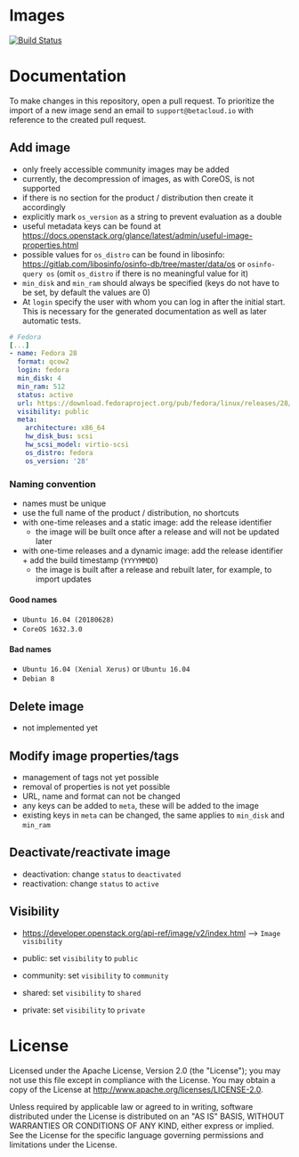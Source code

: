 # Images

[![Build Status](https://travis-ci.com/betacloud/images.svg?branch=master)](https://travis-ci.com/betacloud/images)

# Documentation

To make changes in this repository, open a pull request. To prioritize the import of a new image send an email to
`support@betacloud.io` with reference to the created pull request.

## Add image

* only freely accessible community images may be added
* currently, the decompression of images, as with CoreOS, is not supported
* if there is no section for the product / distribution then create it accordingly
* explicitly mark `os_version` as a string to prevent evaluation as a double
* useful metadata keys can be found at https://docs.openstack.org/glance/latest/admin/useful-image-properties.html
* possible values for `os_distro` can be found in libosinfo: https://gitlab.com/libosinfo/osinfo-db/tree/master/data/os or `osinfo-query os` (omit `os_distro` if there is no meaningful value for it)
* `min_disk` and `min_ram` should always be specified (keys do not have to be set, by default the values are 0)
* At `login` specify the user with whom you can log in after the initial start. This is necessary for the generated documentation as well as later automatic tests.

```yaml
# Fedora
[...]
- name: Fedora 28
  format: qcow2
  login: fedora
  min_disk: 4
  min_ram: 512
  status: active
  url: https://download.fedoraproject.org/pub/fedora/linux/releases/28/Cloud/x86_64/images/Fedora-Cloud-Base-28-1.1.x86_64.qcow2
  visibility: public
  meta:
    architecture: x86_64
    hw_disk_bus: scsi
    hw_scsi_model: virtio-scsi
    os_distro: fedora
    os_version: '28'
```

### Naming convention

* names must be unique
* use the full name of the product / distribution, no shortcuts
* with one-time releases and a static image: add the release identifier
  * the image will be built once after a release and will not be updated later
* with one-time releases and a dynamic image: add the release identifier + add the build timestamp (`YYYYMMDD`)
  * the image is built after a release and rebuilt later, for example, to import updates

#### Good names

* `Ubuntu 16.04 (20180628)`
* `CoreOS 1632.3.0`

#### Bad names

* `Ubuntu 16.04 (Xenial Xerus)` or `Ubuntu 16.04`
* `Debian 8`

## Delete image

* not implemented yet

## Modify image properties/tags

* management of tags not yet possible
* removal of properties is not yet possible
* URL, name and format can not be changed
* any keys can be added to `meta`, these will be added to the image
* existing keys in `meta` can be changed, the same applies to `min_disk` and `min_ram`

## Deactivate/reactivate image

* deactivation: change `status` to `deactivated`
* reactivation: change `status` to `active`

## Visibility

* https://developer.openstack.org/api-ref/image/v2/index.html --> `Image visibility`

* public: set `visibility` to `public`
* community: set `visibility` to `community`
* shared: set `visibility` to `shared`
* private: set `visibility` to `private`

# License

Licensed under the Apache License, Version 2.0 (the "License");
you may not use this file except in compliance with the License.
You may obtain a copy of the License at http://www.apache.org/licenses/LICENSE-2.0.

Unless required by applicable law or agreed to in writing, software
distributed under the License is distributed on an "AS IS" BASIS,
WITHOUT WARRANTIES OR CONDITIONS OF ANY KIND, either express or implied.
See the License for the specific language governing permissions and
limitations under the License.
